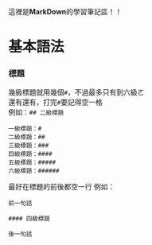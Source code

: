 這裡是**MarkDown**的學習筆記區！！

# 基本語法

### 標題

幾級標題就用幾個`#`，不過最多只有到六級ㄛ<br>
還有還有，打完`#`要記得空一格<br>
例如：`## 二級標題`

```
一級標題：#
二級標題：##
三級標題：###
四級標題：####
五級標題：#####
六級標題：######
```
最好在標題的前後都空一行
例如：
```
前一句話
  
#### 四級標題
  
後一句話
```


